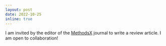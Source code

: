 ```yaml
---
layout: post
date: 2022-10-25
inline: true
---
```


I am invited by the editor of the <a rel="external nofollow" href="https://www.sciencedirect.com/journal/methodsx" target="_blank">MethodsX</a> journal to write a review article. I am open to collaboration!
